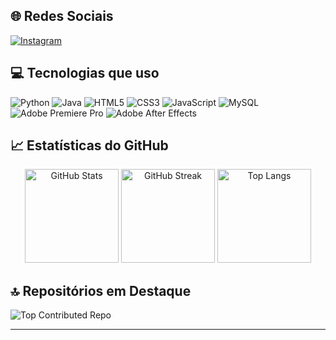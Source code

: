 

## 🌐 Redes Sociais
[![Instagram](https://img.shields.io/badge/Instagram-%23E4405F.svg?style=for-the-badge&logo=Instagram&logoColor=white)](https://instagram.com/jubshere)

## 💻 Tecnologias que uso
![Python](https://img.shields.io/badge/Python-3670A0?style=for-the-badge&logo=python&logoColor=ffdd54)
![Java](https://img.shields.io/badge/Java-%23ED8B00.svg?style=for-the-badge&logo=openjdk&logoColor=white)
![HTML5](https://img.shields.io/badge/HTML5-%23E34F26.svg?style=for-the-badge&logo=html5&logoColor=white)
![CSS3](https://img.shields.io/badge/CSS3-%231572B6.svg?style=for-the-badge&logo=css3&logoColor=white)
![JavaScript](https://img.shields.io/badge/JavaScript-%23323330.svg?style=for-the-badge&logo=javascript&logoColor=%23F7DF1E)
![MySQL](https://img.shields.io/badge/MySQL-4479A1.svg?style=for-the-badge&logo=mysql&logoColor=white)
![Adobe Premiere Pro](https://img.shields.io/badge/Adobe%20Premiere%20Pro-9999FF.svg?style=for-the-badge&logo=Adobe%20Premiere%20Pro&logoColor=white)
![Adobe After Effects](https://img.shields.io/badge/Adobe%20After%20Effects-9999FF.svg?style=for-the-badge&logo=Adobe%20After%20Effects&logoColor=white)

## 📈 Estatísticas do GitHub
<div align="center">
  
  <img src="https://github-readme-stats.vercel.app/api?username=jubshereman&theme=dark&hide_border=false&include_all_commits=true&count_private=true" alt="GitHub Stats" height="150"/>
  
  <img src="https://github-readme-streak-stats.herokuapp.com/?user=jubshereman&theme=dark&hide_border=false" alt="GitHub Streak" height="150"/>
  
  <img src="https://github-readme-stats.vercel.app/api/top-langs/?username=jubshereman&theme=dark&hide_border=false&include_all_commits=true&count_private=true&layout=compact" alt="Top Langs" height="150"/>
  
</div align="center">

## 🔝 Repositórios em Destaque
![Top Contributed Repo](https://github-contributor-stats.vercel.app/api?username=jubshereman&limit=5&theme=dark&combine_all_yearly_contributions=true)

---


</div>

